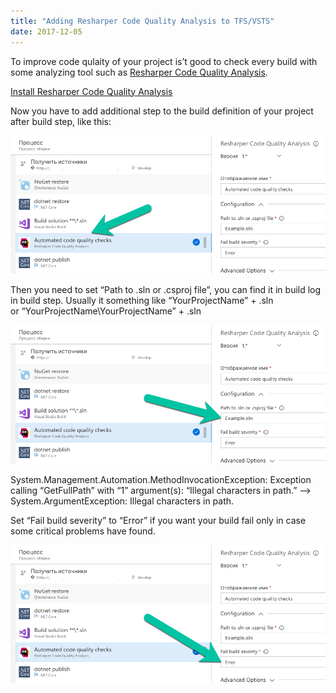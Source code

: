 ```yaml
---
title: "Adding Resharper Code Quality Analysis to TFS/VSTS"
date: 2017-12-05
---
```


To improve code qulaity of your project is’t good to check every build with some analyzing tool such as [Resharper Code Quality Analysis](https://marketplace.visualstudio.com/items?itemName=alanwales.resharper-code-analysis).

[Install Resharper Code Quality Analysis](https://marketplace.visualstudio.com/items?itemName=alanwales.resharper-code-analysis "Resharper Code Quality Analysis")

Now you have to add additional step to the build definition of your project after build step, like this:

![](image1.png "newStep")

Then you need to set “Path to .sln or .csproj file”, you can find it in build log in build step. Usually it something like “YourProjectName” + .sln or “YourProjectName\\YourProjectName” + .sln

![](image2.png "solutionName")

System.Management.Automation.MethodInvocationException: Exception calling “GetFullPath” with “1” argument(s): “Illegal characters in path.” —> System.ArgumentException: Illegal characters in path.

Set “Fail build severity” to “Error” if you want your build fail only in case some critical problems have found.

![](image3.png "SeverityMod")
